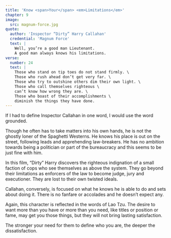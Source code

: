 ```yaml
---
title: 'Know <span>Your</span> <em>Limitations</em>'
chapter: 9
image:
  src: magnum-force.jpg
quote:
  author: 'Inspector “Dirty” Harry Callahan'
  credential: 'Magnum Force'
  text: |
    Well, you’re a good man Lieutenant.
    A good man always knows his limitations.
verse:
  number: 24
  text: |
    Those who stand on tip toes do not stand firmly. \
    Those who rush ahead don’t get very far. \
    Those who try to outshine others dim their own light. \
    Those who call themselves righteous \
    can’t know how wrong they are. \
    Those who boast of their accomplishments \
    diminish the things they have done.
---
```


If I had to define Inspector Callahan in one word,
I would use the word grounded.

Though he often has to take matters into his own hands,
he is not the ghostly loner of the Spaghetti Westerns.
He knows his place is out on the street, following leads and
apprehending law-breakers.
He has no ambition towards being a politician or part of the
bureaucracy and this seems to be just fine with him.

In this film,
“Dirty” Harry discovers the righteous indignation of a small
faction of cops who see themselves as above the system.
They go beyond their limitations as enforcers of the law to become judge,
jury and executioner.
They are lost to their own twisted ideals.

Callahan, conversely, is focused on what he knows he is
able to do and sets about doing it.
There is no fanfare or accolades and he doesn’t expect any.

Again, this character is reflected in the words of Lao Tzu.
The desire to want more than you have or more than you need,
like titles or position or fame, may get you those things,
but they will not bring lasting satisfaction.

The stronger your need for them to define who you are,
the deeper the dissatisfaction.
